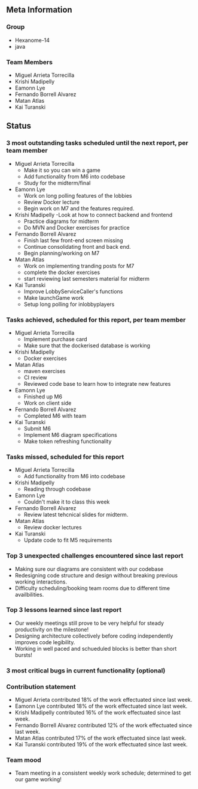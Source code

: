 ## Meta Information

### Group

- Hexanome-14
- java

### Team Members

- Miguel Arrieta Torrecilla
- Krishi Madipelly
- Eamonn Lye
- Fernando Borrell Alvarez
- Matan Atlas
- Kai Turanski

## Status

### 3 most outstanding tasks scheduled until the next report, per team member

- Miguel Arrieta Torrecilla
  - Make it so you can win a game
  - Add functionality from M6 into codebase
  - Study for the midterm/final
- Eamonn Lye
  - Work on long polling features of the lobbies
  - Review Docker lecture
  - Begin work on M7 and the features required.
- Krishi Madipelly
  -Look at how to connect backend and frontend
  - Practice diagrams for midterm 
  - Do MVN and Docker exercises for practice
- Fernando Borrell Alvarez
  - Finish last few front-end screen missing
  - Continue consolidating front and back end.
  - Begin planning/working on M7
- Matan Atlas
  - Work on implementing tranding posts for M7
  - complete the docker exercises 
  - start reviewing last semesters material for midterm
- Kai Turanski
  - Improve LobbyServiceCaller's functions
  - Make launchGame work
  - Setup long polling for inlobbyplayers

### Tasks achieved, scheduled for this report, per team member

- Miguel Arrieta Torrecilla
  - Implement purchase card
  - Make sure that the dockerised database is working
- Krishi Madipelly
  - Docker exercises
- Matan Atlas
  - maven exercises
  - CI review
  - Reviewed code base to learn how to integrate new features
- Eamonn Lye
  - Finished up M6
  - Work on client side
- Fernando Borrell Alvarez
  - Completed M6 with team
- Kai Turanski
  - Submit M6
  - Implement M6 diagram specifications
  - Make token refreshing functionality

### Tasks missed, scheduled for this report

- Miguel Arrieta Torrecilla
  - Add functionality from M6 into codebase
- Krishi Madipelly
  - Reading through codebase
- Eamonn Lye
  - Couldn't make it to class this week
- Fernando Borrell Alvarez
  - Review latest tehcnical slides for midterm.
- Matan Atlas
  - Review docker lectures
- Kai Turanski
  - Update code to fit M5 requirements

### Top 3 unexpected challenges encountered since last report

- Making sure our diagrams are consistent with our codebase
- Redesigning code structure and design without breaking previous working interactions.
- Difficulty scheduling/booking team rooms due to different time availbilities.

### Top 3 lessons learned since last report

- Our weekly meetings still prove to be very helpful for steady productivity on the milestone!
- Designing architecture collectively before coding independently improves code legibility.
- Working in well paced and schueduled blocks is better than short bursts!

### 3 most critical bugs in current functionality (optional)

### Contribution statement

- Miguel Arrieta contributed 18% of the work effectuated since last week.
- Eamonn Lye contributed 18% of the work effectuated since last week.
- Krishi Madipelly contributed 16% of the work effectuated since last week.
- Fernando Borrell Alvarez contributed 12% of the work effectuated since last week.
- Matan Atlas contributed 17% of the work effectuated since last week.
- Kai Turanski contributed 19% of the work effectuated since last week.

### Team mood

- Team meeting in a consistent weekly work schedule; determined to get our game working! 
